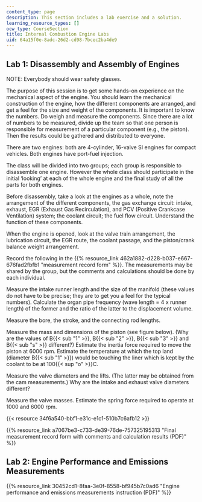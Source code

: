 ```yaml
---
content_type: page
description: This section includes a lab exercise and a solution.
learning_resource_types: []
ocw_type: CourseSection
title: Internal Combustion Engine Labs
uid: 64a15f0e-8adc-26d2-cd98-7bcec2ba4de9
---
```


Lab 1: Disassembly and Assembly of Engines
------------------------------------------

NOTE: Everybody should wear safety glasses.

The purpose of this session is to get some hands-on experience on the mechanical aspect of the engine. You should learn the mechanical construction of the engine, how the different components are arranged, and get a feel for the size and weight of the components. It is important to know the numbers. Do weigh and measure the components. Since there are a lot of numbers to be measured, divide up the team so that one person is responsible for measurement of a particular component (e.g., the piston). Then the results could be gathered and distributed to everyone.

There are two engines: both are 4-cylinder, 16-valve SI engines for compact vehicles. Both engines have port-fuel injection.

The class will be divided into two groups; each group is responsible to disassemble one engine. However the whole class should participate in the initial ‘looking’ at each of the whole engine and the final study of all the parts for both engines.

Before disassembly, take a look at the engines as a whole, note the arrangement of the different components, the gas exchange circuit: intake, exhaust, EGR (Exhaust Gas Recirculation), and PCV (Positive Crankcase Ventilation) system; the coolant circuit; the fuel flow circuit. Understand the function of these components.

When the engine is opened, look at the valve train arrangement, the lubrication circuit, the EGR route, the coolant passage, and the piston/crank balance weight arrangement.

Record the following in the {{% resource_link 462a1882-d228-b037-e667-676fad2fbfb1 "measurement record form" %}}. The measurements may be shared by the group, but the comments and calculations should be done by each individual.

Measure the intake runner length and the size of the manifold (these values do not have to be precise; they are to get you a feel for the typical numbers). Calculate the organ pipe frequency (wave length = 4 x runner length) of the former and the ratio of the latter to the displacement volume.

Measure the bore, the stroke, and the connecting rod lengths.

Measure the mass and dimensions of the piston (see figure below). (Why are the values of B{{< sub "1" >}}, B{{< sub "2" >}}, B{{< sub "3" >}} and B{{< sub "s" >}} different?) Estimate the inertia force required to move the piston at 6000 rpm. Estimate the temperature at which the top land (diameter B{{< sub "1" >}}) would be touching the liner which is kept by the coolant to be at 100{{< sup "o" >}}C.

Measure the valve diameters and the lifts. (The latter may be obtained from the cam measurements.) Why are the intake and exhaust valve diameters different?

Measure the valve masses. Estimate the spring force required to operate at 1000 and 6000 rpm.

{{< resource 34f6a540-bbf1-e31c-e1c1-510b7c6afb12 >}}

{{% resource_link a7067be3-c733-de39-76de-757325195313 "Final measurement record form with comments and calculation results (PDF)" %}}

Lab 2: Engine Performance and Emissions Measurements
----------------------------------------------------

{{% resource_link 30452cd1-8faa-3e0f-8558-bf945b7c0ad6 "Engine performance and emissions measurements instruction (PDF)" %}}